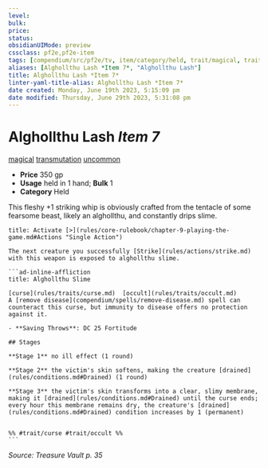```yaml
---
level:
bulk:
price:
status:
obsidianUIMode: preview
cssclass: pf2e,pf2e-item
tags: [compendium/src/pf2e/tv, item/category/held, trait/magical, trait/transmutation, trait/uncommon]
aliases: [Alghollthu Lash *Item 7*, "Alghollthu Lash"]
title: Alghollthu Lash *Item 7*
linter-yaml-title-alias: Alghollthu Lash *Item 7*
date created: Monday, June 19th 2023, 5:15:09 pm
date modified: Thursday, June 29th 2023, 5:31:08 pm
---
```


# Alghollthu Lash *Item 7*

[magical](rules/traits/magical.md) [transmutation](rules/traits/transmutation.md) [uncommon](rules/traits/uncommon.md)  

- **Price** 350 gp
- **Usage** held in 1 hand; **Bulk** 1
- **Category** Held

This fleshy +1 striking whip is obviously crafted from the tentacle of some fearsome beast, likely an alghollthu, and constantly drips slime.

````ad-embed-ability
title: Activate [>](rules/core-rulebook/chapter-9-playing-the-game.md#Actions "Single Action")

The next creature you successfully [Strike](rules/actions/strike.md) with this weapon is exposed to alghollthu slime.

```ad-inline-affliction
title: Alghollthu Slime

[curse](rules/traits/curse.md)  [occult](rules/traits/occult.md)  
A [remove disease](compendium/spells/remove-disease.md) spell can counteract this curse, but immunity to disease offers no protection against it.

- **Saving Throws**: DC 25 Fortitude

## Stages

**Stage 1** no ill effect (1 round)

**Stage 2** the victim's skin softens, making the creature [drained](rules/conditions.md#Drained) (1 round)

**Stage 3** the victim's skin transforms into a clear, slimy membrane, making it [drained](rules/conditions.md#Drained) until the curse ends; every hour this membrane remains dry, the creature's [drained](rules/conditions.md#Drained) condition increases by 1 (permanent)


%% #trait/curse #trait/occult %%
```
````

*Source: Treasure Vault p. 35*
